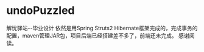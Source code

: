 # undoPuzzled
解忧驿站--毕业设计
依然是用Spring Struts2 Hibernate框架完成的，完成事务的配置，maven管理JAR包，项目后端已经搭建差不多了，前端还未完成。
感谢阅读。
